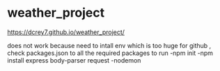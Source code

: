 # weather_project

https://dcrey7.github.io/weather_project/

does not work because need to intall env which is too huge for github , check packages.json to all the required packages to run
-npm init
-npm install express body-parser request 
-nodemon
